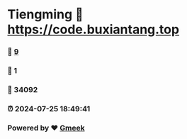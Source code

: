 # Tiengming :link: https://code.buxiantang.top 
### :page_facing_up: [9](https://code.buxiantang.top/tag.html) 
### :speech_balloon: 1 
### :hibiscus: 34092 
### :alarm_clock: 2024-07-25 18:49:41 
### Powered by :heart: [Gmeek](https://github.com/Meekdai/Gmeek)
